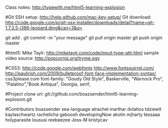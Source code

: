 Class notes: http://typewith.me/html5-learning-explosion


#Git
SSH setup: http://help.github.com/mac-key-setup/
Git download: http://code.google.com/p/git-osx-installer/downloads/detail?name=git-1.7.3.5-i386-leopard.dmg&can=3&q=
 
git add .
git commit -m "your message"
git pull origin master
git push origin master
 
#html5:
Mike Taylr: http://miketaylr.com/code/input-type-attr.html
sample video source: http://popcornjs.org/tryme.ogv
 
#CSS3:
http://code.google.com/webfonts
http://www.fontsquirrel.com/
http://paulirish.com/2009/bulletproof-font-face-implementation-syntax/
css3please.com
font-family: "Goudy Old Style", Baskerville, "Warnock Pro", "Palatino","Book Antiqua", Georgia, serif;

#Project
clone url: git://github.com/boazsender/html5-learning-explosion.git
 
 
#Contributors
boazsender
sea-language
atrachel
marthar
dvlahos
tdziewit
kaylaschwartz
rachelicha
gaboosh
developingNow
akotin
mjharty
tessaaa
holyparasite
loususi
reebeezee
Jess-M
kristycav
 
